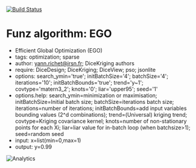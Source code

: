 [![Build Status](https://travis-ci.org/Funz/algorithm-EGO.png)](https://travis-ci.org/Funz/algorithm-EGO)

# Funz algorithm: EGO

* Efficient Global Optimization (EGO)
* tags: optimization; sparse
* author: yann.richet@irsn.fr; DiceKriging authors
* require: DiceDesign; DiceKriging; DiceView; pso; jsonlite
* options: search_ymin='true'; initBatchSize='4'; batchSize='4'; iterations='10'; initBatchBounds='true'; trend='y~1'; covtype='matern3_2'; knots='0'; liar='upper95'; seed='1'
* options.help: search_ymin=minimization or maximisation; initBatchSize=Initial batch size; batchSize=iterations batch size; iterations=number of iterations; initBatchBounds=add input variables bounding values (2^d combinations); trend=(Universal) kriging trend; covtype=Kriging covariance kernel; knots=number of non-stationary points for each Xi; liar=liar value for in-batch loop (when batchsize>1); seed=random seed
* input: x=list(min=0,max=1)
* output: y=0.99


![Analytics](https://ga-beacon.appspot.com/UA-109580-20/algorithm-EGO)
